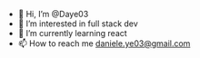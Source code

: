 - 👋 Hi, I’m @Daye03
- 👀 I’m interested in full stack dev
- 🌱 I’m currently learning react
- 📫 How to reach me daniele.ye03@gmail.com

<!---
Daye03/Daye03 is a ✨ special ✨ repository because its `README.md` (this file) appears on your GitHub profile.
You can click the Preview link to take a look at your changes.
--->
